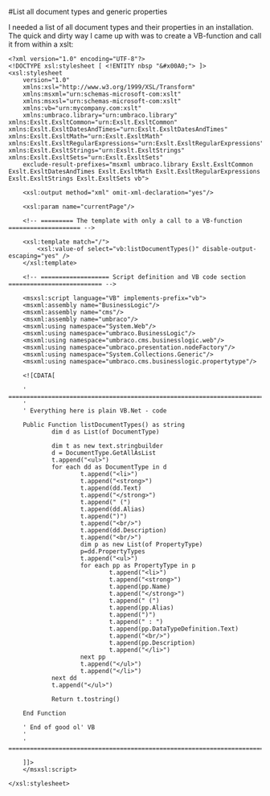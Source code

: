 #List all document types and generic properties

I needed a list of all document types and their properties in an installation. The quick and dirty way I came up with was to create a VB-function and call it from within a xslt:

	<?xml version="1.0" encoding="UTF-8"?>
	<!DOCTYPE xsl:stylesheet [ <!ENTITY nbsp "&#x00A0;"> ]>
	<xsl:stylesheet 
		version="1.0" 
		xmlns:xsl="http://www.w3.org/1999/XSL/Transform" 
		xmlns:msxml="urn:schemas-microsoft-com:xslt"
		xmlns:msxsl="urn:schemas-microsoft-com:xslt"
		xmlns:vb="urn:mycompany.com:xslt"
		xmlns:umbraco.library="urn:umbraco.library" xmlns:Exslt.ExsltCommon="urn:Exslt.ExsltCommon" xmlns:Exslt.ExsltDatesAndTimes="urn:Exslt.ExsltDatesAndTimes" xmlns:Exslt.ExsltMath="urn:Exslt.ExsltMath" xmlns:Exslt.ExsltRegularExpressions="urn:Exslt.ExsltRegularExpressions" xmlns:Exslt.ExsltStrings="urn:Exslt.ExsltStrings" xmlns:Exslt.ExsltSets="urn:Exslt.ExsltSets" 
		exclude-result-prefixes="msxml umbraco.library Exslt.ExsltCommon Exslt.ExsltDatesAndTimes Exslt.ExsltMath Exslt.ExsltRegularExpressions Exslt.ExsltStrings Exslt.ExsltSets vb">

		<xsl:output method="xml" omit-xml-declaration="yes"/>

		<xsl:param name="currentPage"/>
		
		<!-- ========= The template with only a call to a VB-function ==================== -->

		<xsl:template match="/">
			<xsl:value-of select="vb:listDocumentTypes()" disable-output-escaping="yes" />
		</xsl:template>
		
		<!-- =================== Script definition and VB code section ========================== -->
		
		<msxsl:script language="VB" implements-prefix="vb">
        <msxml:assembly name="BusinessLogic"/>
        <msxml:assembly name="cms"/>
        <msxml:assembly name="umbraco"/>
        <msxml:using namespace="System.Web"/>
        <msxml:using namespace="umbraco.BusinessLogic"/>
        <msxml:using namespace="umbraco.cms.businesslogic.web"/>
        <msxml:using namespace="umbraco.presentation.nodeFactory"/>
        <msxml:using namespace="System.Collections.Generic"/>
        <msxml:using namespace="umbraco.cms.businesslogic.propertytype"/>
        
        <![CDATA[

        ' =============================================================================
        '
        ' Everything here is plain VB.Net - code

        Public Function listDocumentTypes() as string
                dim d as List(of DocumentType)

                dim t as new text.stringbuilder
                d = DocumentType.GetAllAsList
                t.append("<ul>")
                for each dd as DocumentType in d
                        t.append("<li>")
                        t.append("<strong>")
                        t.append(dd.Text)
                        t.append("</strong>")
                        t.append(" (")
                        t.append(dd.Alias)
                        t.append(")")
                        t.append("<br/>")
                        t.append(dd.Description)
                        t.append("<br/>")
                        dim p as new List(of PropertyType)
                        p=dd.PropertyTypes
                        t.append("<ul>")
                        for each pp as PropertyType in p
                                t.append("<li>")
                                t.append("<strong>")
                                t.append(pp.Name)
                                t.append("</strong>")
                                t.append(" (")
                                t.append(pp.Alias)
                                t.append(")")
                                t.append(" : ")
                                t.append(pp.DataTypeDefinition.Text)
                                t.append("<br/>")
                                t.append(pp.Description)
                                t.append("</li>")
                        next pp
                        t.append("</ul>")
                        t.append("</li>")
                next dd
                t.append("</ul>")

                Return t.tostring()
                
        End Function

        ' End of good ol' VB
        '
        ' =============================================================================

        ]]>
        </msxsl:script>
		
	</xsl:stylesheet>